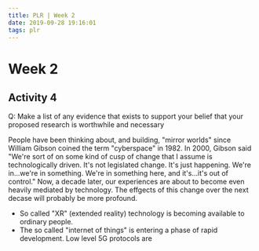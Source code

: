 ```yaml
---
title: PLR | Week 2
date: 2019-09-28 19:16:01
tags: plr
---
```


# Week 2

## Activity 4

Q: Make a list of any evidence that exists to support your belief that your proposed research is worthwhile and necessary

People have been thinking about, and building, "mirror worlds" since William Gibson coined the term "cyberspace" in 1982. In 2000, Gibson said "We're sort of on some kind of cusp of change that I assume is technologically driven. It's not legislated change. It's just happening. We're in...we're in something. We're in something here, and it's...it's out of control."
Now, a decade later, our experiences are about to become even heavily mediated by technology. The effgects of this change over the next decase will probably be more profound.
*    So called "XR" (extended reality) technology is becoming available to ordinary people.
*   The so called "internet of things" is entering a phase of rapid development. Low level 5G protocols are




